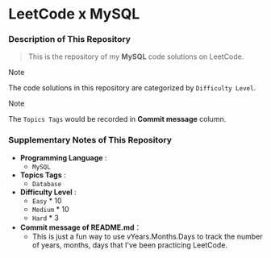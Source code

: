 # LeetCode x MySQL

### Description of This Repository
> This is the repository of my **MySQL** code solutions on LeetCode.

> [!NOTE] 
> The code solutions in this repository are categorized by `Difficulty Level`.

> [!NOTE]
> The `Topics Tags` would be recorded in **Commit message** column.

### Supplementary Notes of This Repository
- **Programming Language** :
  - `MySQL`
- **Topics Tags** :
  - `Database`
- **Difficulty Level** :
  - `Easy` * 10
  - `Medium` * 10
  - `Hard` * 3
- **Commit message of README.md**：
  -  This is just a fun way to use vYears.Months.Days to track the number of years, months, days that I've been practicing LeetCode.
